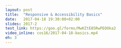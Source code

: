 ```yaml
---
layout: post
title:  "Responsive & Accessibility Basics"
date:   2017-04-18 19:30:00+02:00
slides: 2017-2
test_link: https://goo.gl/forms/MwKZtE85RwPEOOka2
video_inline: cos16/2017-04-18-basics.mp4
eh: 3
---
```

